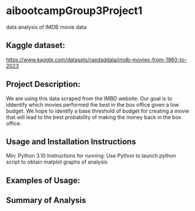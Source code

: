 # aibootcampGroup3Project1
data analysis of IMDB movie data

## Kaggle dataset: 
https://www.kaggle.com/datasets/raedaddala/imdb-movies-from-1960-to-2023

## Project Description:
We are using this data scraped from the IMBD website. Our goal is to iddentify which movies performed the best in the box office given a low budget. We hope to identify a base threshold of budget for creating a movie that will lead to the best probability of making the money back in the box office.

## Usage and Installation Instructions
Min: Python 3.10
Instructions for running: Use Python to launch python script to obtain matplot graphs of analysis

## Examples of Usage:

## Summary of Analysis